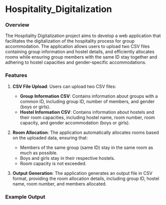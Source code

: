 # Hospitality_Digitalization

### Overview
The Hospitality Digitalization project aims to develop a web application that facilitates the digitalization of the hospitality process for group accommodation. The application allows users to upload two CSV files containing group information and hostel details, and efficiently allocates rooms while ensuring group members with the same ID stay together and adhering to hostel capacities and gender-specific accommodations.

### Features
1. **CSV File Upload**: Users can upload two CSV files:
   - **Group Information CSV**: Contains information about groups with a common ID, including group ID, number of members, and gender (boys or girls).
   - **Hostel Information CSV**: Contains information about hostels and their room capacities, including hostel name, room number, room capacity, and gender accommodation (boys or girls).

2. **Room Allocation**: The application automatically allocates rooms based on the uploaded data, ensuring that:
   - Members of the same group (same ID) stay in the same room as much as possible.
   - Boys and girls stay in their respective hostels.
   - Room capacity is not exceeded.

3. **Output Generation**: The application generates an output file in CSV format, providing the room allocation details, including group ID, hostel name, room number, and members allocated.

### Example Output

